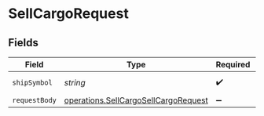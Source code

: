 # SellCargoRequest


## Fields

| Field                                                                                        | Type                                                                                         | Required                                                                                     | Description                                                                                  |
| -------------------------------------------------------------------------------------------- | -------------------------------------------------------------------------------------------- | -------------------------------------------------------------------------------------------- | -------------------------------------------------------------------------------------------- |
| `shipSymbol`                                                                                 | *string*                                                                                     | :heavy_check_mark:                                                                           | Symbol of a ship.                                                                            |
| `requestBody`                                                                                | [operations.SellCargoSellCargoRequest](../../models/operations/sellcargosellcargorequest.md) | :heavy_minus_sign:                                                                           | N/A                                                                                          |